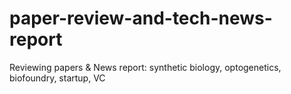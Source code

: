 # paper-review-and-tech-news-report
Reviewing papers &amp; News report: synthetic biology, optogenetics, biofoundry, startup, VC
